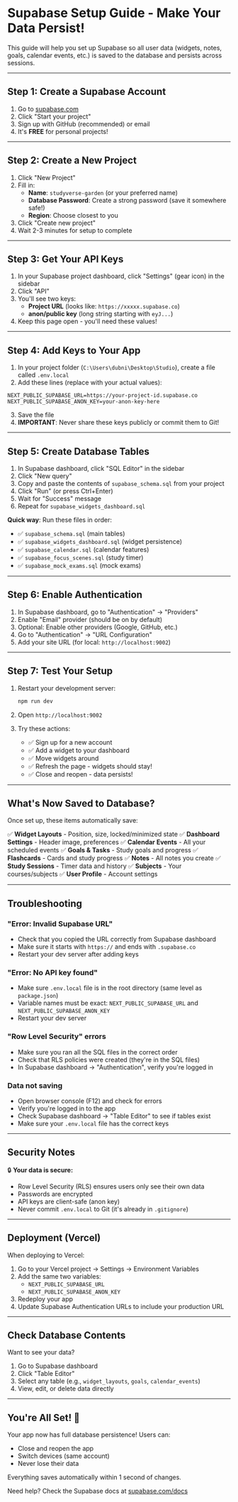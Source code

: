 # Supabase Setup Guide - Make Your Data Persist!

This guide will help you set up Supabase so all user data (widgets, notes, goals, calendar events, etc.) is saved to the database and persists across sessions.

---

## Step 1: Create a Supabase Account

1. Go to [supabase.com](https://supabase.com)
2. Click "Start your project"
3. Sign up with GitHub (recommended) or email
4. It's **FREE** for personal projects!

---

## Step 2: Create a New Project

1. Click "New Project"
2. Fill in:
   - **Name**: `studyverse-garden` (or your preferred name)
   - **Database Password**: Create a strong password (save it somewhere safe!)
   - **Region**: Choose closest to you
3. Click "Create new project"
4. Wait 2-3 minutes for setup to complete

---

## Step 3: Get Your API Keys

1. In your Supabase project dashboard, click "Settings" (gear icon) in the sidebar
2. Click "API"
3. You'll see two keys:
   - **Project URL** (looks like: `https://xxxxx.supabase.co`)
   - **anon/public key** (long string starting with `eyJ...`)
4. Keep this page open - you'll need these values!

---

## Step 4: Add Keys to Your App

1. In your project folder (`C:\Users\dubni\Desktop\Studio`), create a file called `.env.local`
2. Add these lines (replace with your actual values):

```env
NEXT_PUBLIC_SUPABASE_URL=https://your-project-id.supabase.co
NEXT_PUBLIC_SUPABASE_ANON_KEY=your-anon-key-here
```

3. Save the file
4. **IMPORTANT**: Never share these keys publicly or commit them to Git!

---

## Step 5: Create Database Tables

1. In Supabase dashboard, click "SQL Editor" in the sidebar
2. Click "New query"
3. Copy and paste the contents of `supabase_schema.sql` from your project
4. Click "Run" (or press Ctrl+Enter)
5. Wait for "Success" message
6. Repeat for `supabase_widgets_dashboard.sql`

**Quick way**: Run these files in order:
- ✅ `supabase_schema.sql` (main tables)
- ✅ `supabase_widgets_dashboard.sql` (widget persistence)
- ✅ `supabase_calendar.sql` (calendar features)
- ✅ `supabase_focus_scenes.sql` (study timer)
- ✅ `supabase_mock_exams.sql` (mock exams)

---

## Step 6: Enable Authentication

1. In Supabase dashboard, go to "Authentication" → "Providers"
2. Enable "Email" provider (should be on by default)
3. Optional: Enable other providers (Google, GitHub, etc.)
4. Go to "Authentication" → "URL Configuration"
5. Add your site URL (for local: `http://localhost:9002`)

---

## Step 7: Test Your Setup

1. Restart your development server:
   ```bash
   npm run dev
   ```

2. Open `http://localhost:9002`
3. Try these actions:
   - ✅ Sign up for a new account
   - ✅ Add a widget to your dashboard
   - ✅ Move widgets around
   - ✅ Refresh the page - widgets should stay!
   - ✅ Close and reopen - data persists!

---

## What's Now Saved to Database?

Once set up, these items automatically save:

✅ **Widget Layouts** - Position, size, locked/minimized state
✅ **Dashboard Settings** - Header image, preferences
✅ **Calendar Events** - All your scheduled events
✅ **Goals & Tasks** - Study goals and progress
✅ **Flashcards** - Cards and study progress
✅ **Notes** - All notes you create
✅ **Study Sessions** - Timer data and history
✅ **Subjects** - Your courses/subjects
✅ **User Profile** - Account settings

---

## Troubleshooting

### "Error: Invalid Supabase URL"
- Check that you copied the URL correctly from Supabase dashboard
- Make sure it starts with `https://` and ends with `.supabase.co`
- Restart your dev server after adding keys

### "Error: No API key found"
- Make sure `.env.local` file is in the root directory (same level as `package.json`)
- Variable names must be exact: `NEXT_PUBLIC_SUPABASE_URL` and `NEXT_PUBLIC_SUPABASE_ANON_KEY`
- Restart your dev server

### "Row Level Security" errors
- Make sure you ran all the SQL files in the correct order
- Check that RLS policies were created (they're in the SQL files)
- In Supabase dashboard → "Authentication", verify you're logged in

### Data not saving
- Open browser console (F12) and check for errors
- Verify you're logged in to the app
- Check Supabase dashboard → "Table Editor" to see if tables exist
- Make sure your `.env.local` file has the correct keys

---

## Security Notes

🔒 **Your data is secure:**
- Row Level Security (RLS) ensures users only see their own data
- Passwords are encrypted
- API keys are client-safe (anon key)
- Never commit `.env.local` to Git (it's already in `.gitignore`)

---

## Deployment (Vercel)

When deploying to Vercel:

1. Go to your Vercel project → Settings → Environment Variables
2. Add the same two variables:
   - `NEXT_PUBLIC_SUPABASE_URL`
   - `NEXT_PUBLIC_SUPABASE_ANON_KEY`
3. Redeploy your app
4. Update Supabase Authentication URLs to include your production URL

---

## Check Database Contents

Want to see your data?

1. Go to Supabase dashboard
2. Click "Table Editor"
3. Select any table (e.g., `widget_layouts`, `goals`, `calendar_events`)
4. View, edit, or delete data directly

---

## You're All Set! 🎉

Your app now has full database persistence! Users can:
- Close and reopen the app
- Switch devices (same account)
- Never lose their data

Everything saves automatically within 1 second of changes.

Need help? Check the Supabase docs at [supabase.com/docs](https://supabase.com/docs)
